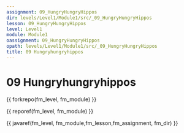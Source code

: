 ```yaml
---
assignment: 09_HungryHungryHippos
dir: levels/Level1/Module1/src/_09_HungryHungryHippos
lesson: 09_HungryHungryHippos
level: Level1
module: Module1
oassignment: 09_HungryHungryHippos
opath: levels/Level1/Module1/src/_09_HungryHungryHippos
title: 09 Hungryhungryhippos
---
```

# 09 Hungryhungryhippos

{{ forkrepo(fm_level, fm_module) }}

{{ reporef(fm_level, fm_module) }}




{{ javaref(fm_level, fm_module,fm_lesson,fm_assignment, fm_dir) }}

